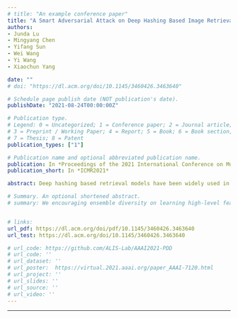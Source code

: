```yaml
---
# title: "An example conference paper"
title: "A Smart Adversarial Attack on Deep Hashing Based Image Retrieval"
authors:
- Junda Lu
- Mingyang Chen
- Yifang Sun
- Wei Wang
- Yi Wang
- Xiaochun Yang

date: ""
# doi: "https://dl.acm.org/doi/10.1145/3460426.3463640"

# Schedule page publish date (NOT publication's date).
publishDate: "2021-08-24T00:00:00Z"

# Publication type.
# Legend: 0 = Uncategorized; 1 = Conference paper; 2 = Journal article;
# 3 = Preprint / Working Paper; 4 = Report; 5 = Book; 6 = Book section;
# 7 = Thesis; 8 = Patent
publication_types: ["1"]

# Publication name and optional abbreviated publication name.
publication: In *Proceedings of the 2021 International Conference on Multimedia Retrieval*
publication_short: In *ICMR2021*

abstract: Deep hashing based retrieval models have been widely used in large-scale image retrieval systems. Recently, there has been a surging interest in studying the adversarial attack problem in deep hashing based retrieval models. However, the effectiveness of existing adversarial attacks is limited by their poor perturbation management, unawareness of ranking weight, and only laser-focusing on the attack image. These shortages lead to high perturbation costs yet low AP reductions. To overcome these shortages, we propose a novel adversarial attack framework to improve the effectiveness of adversarial attacks. Our attack designs a dimension-wise surrogate Hamming distance function to help with wiser perturbation management. Further, in generating adversarial examples, instead of focusing on a single image, we propose to collectively incorporate relevant images combined with an AP-oriented (average precision) weight function. In addition, our attack can deal with both untargeted and targeted adversarial attacks in a flexible manner. Extensive experiments demonstrate that, with the same attack performance, our model significantly outperforms state-of-the-art models in perturbation cost on both untargeted and targeted attack tasks.

# Summary. An optional shortened abstract.
# summary: We encouraging ensemble diversity on learning high-level feature representations and gradient dispersion in simultaneous training of deep ensemble networks.


# links:
url_pdf: https://dl.acm.org/doi/pdf/10.1145/3460426.3463640
url_test: https://dl.acm.org/doi/10.1145/3460426.3463640

# url_code: https://github.com/ALIS-Lab/AAAI2021-PDD
# url_code: ''
# url_dataset: ''
# url_poster:  https://virtual.2021.aaai.org/paper_AAAI-7120.html
# url_project: ''
# url_slides: ''
# url_source: ''
# url_video: ''
---
```

---
